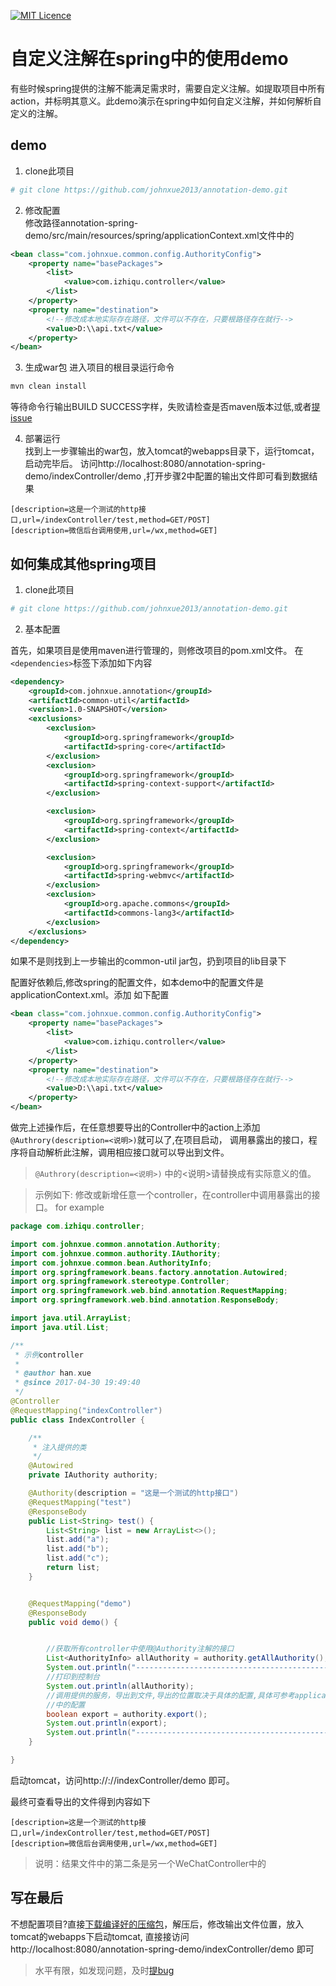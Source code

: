 [![MIT Licence](https://badges.frapsoft.com/os/mit/mit.svg?v=103)](https://opensource.org/licenses/mit-license.php)
# 自定义注解在spring中的使用demo
有些时候spring提供的注解不能满足需求时，需要自定义注解。如提取项目中所有action，并标明其意义。此demo演示在spring中如何自定义注解，并如何解析自定义的注解。

## demo
1. clone此项目
```bash
# git clone https://github.com/johnxue2013/annotation-demo.git

```

2. 修改配置  
  修改路径annotation-spring-demo/src/main/resources/spring/applicationContext.xml文件中的  
```xml
<bean class="com.johnxue.common.config.AuthorityConfig">
    <property name="basePackages">
        <list>
            <value>com.izhiqu.controller</value>
        </list>
    </property>
    <property name="destination">
        <!--修改成本地实际存在路径，文件可以不存在，只要根路径存在就行-->
        <value>D:\\api.txt</value>
    </property>
</bean>

```  
3. 生成war包
进入项目的根目录运行命令  
```Bash
mvn clean install
```
等待命令行输出BUILD SUCCESS字样，失败请检查是否maven版本过低,或者[提issue][1]

4. 部署运行  
找到上一步骤输出的war包，放入tomcat的webapps目录下，运行tomcat，启动完毕后。
访问http://localhost:8080/annotation-spring-demo/indexController/demo ,打开步骤2中配置的输出文件即可看到数据结果
``` 
[description=这是一个测试的http接口,url=/indexController/test,method=GET/POST]
[description=微信后台调用使用,url=/wx,method=GET]

```  
   
## 如何集成其他spring项目  
1. clone此项目
```bash
# git clone https://github.com/johnxue2013/annotation-demo.git

```
2. 基本配置

首先，如果项目是使用maven进行管理的，则修改项目的pom.xml文件。
在`<dependencies>`标签下添加如下内容
```xml
<dependency>
    <groupId>com.johnxue.annotation</groupId>
    <artifactId>common-util</artifactId>
    <version>1.0-SNAPSHOT</version>
    <exclusions>
        <exclusion>
            <groupId>org.springframework</groupId>
            <artifactId>spring-core</artifactId>
        </exclusion>
        <exclusion>
            <groupId>org.springframework</groupId>
            <artifactId>spring-context-support</artifactId>
        </exclusion>

        <exclusion>
            <groupId>org.springframework</groupId>
            <artifactId>spring-context</artifactId>
        </exclusion>

        <exclusion>
            <groupId>org.springframework</groupId>
            <artifactId>spring-webmvc</artifactId>
        </exclusion>
        <exclusion>
            <groupId>org.apache.commons</groupId>
            <artifactId>commons-lang3</artifactId>
        </exclusion>
    </exclusions>
</dependency>
```
如果不是则找到上一步输出的common-util jar包，扔到项目的lib目录下


配置好依赖后,修改spring的配置文件，如本demo中的配置文件是applicationContext.xml。添加
如下配置
```xml
<bean class="com.johnxue.common.config.AuthorityConfig">
    <property name="basePackages">
        <list>
            <value>com.izhiqu.controller</value>
        </list>
    </property>
    <property name="destination">
        <!--修改成本地实际存在路径，文件可以不存在，只要根路径存在就行-->
        <value>D:\\api.txt</value>
    </property>
</bean>
```

做完上述操作后，在任意想要导出的Controller中的action上添加`@Authrory(description=<说明>)`就可以了,在项目启动，
调用暴露出的接口，程序将自动解析此注解，调用相应接口就可以导出到文件。

> `@Authrory(description=<说明>)` 中的<说明>请替换成有实际意义的值。


> 示例如下: 修改或新增任意一个controller，在controller中调用暴露出的接口。
for example
```java
package com.izhiqu.controller;

import com.johnxue.common.annotation.Authority;
import com.johnxue.common.authority.IAuthority;
import com.johnxue.common.bean.AuthorityInfo;
import org.springframework.beans.factory.annotation.Autowired;
import org.springframework.stereotype.Controller;
import org.springframework.web.bind.annotation.RequestMapping;
import org.springframework.web.bind.annotation.ResponseBody;

import java.util.ArrayList;
import java.util.List;

/**
 * 示例controller
 *
 * @author han.xue
 * @since 2017-04-30 19:49:40
 */
@Controller
@RequestMapping("indexController")
public class IndexController {

    /**
     * 注入提供的类
     */
    @Autowired
    private IAuthority authority;

    @Authority(description = "这是一个测试的http接口")
    @RequestMapping("test")
    @ResponseBody
    public List<String> test() {
        List<String> list = new ArrayList<>();
        list.add("a");
        list.add("b");
        list.add("c");
        return list;
    }


    @RequestMapping("demo")
    @ResponseBody
    public void demo() {


        //获取所有controller中使用@Authority注解的接口
        List<AuthorityInfo> allAuthority = authority.getAllAuthority();
        System.out.println("---------------------------------------------------");
        //打印到控制台
        System.out.println(allAuthority);
        //调用提供的服务，导出到文件,导出的位置取决于具体的配置,具体可参考applicationContext.xml
        //中的配置
        boolean export = authority.export();
        System.out.println(export);
        System.out.println("---------------------------------------------------");
    }

}

```  
启动tomcat，访问http://<host>:<port>/<project-name>/indexController/demo 即可。

最终可查看导出的文件得到内容如下
``` 
[description=这是一个测试的http接口,url=/indexController/test,method=GET/POST]
[description=微信后台调用使用,url=/wx,method=GET]

```  
> 说明：结果文件中的第二条是另一个WeChatController中的  

## 写在最后  
不想配置项目?直接[下载编译好的压缩包][3]，解压后，修改输出文件位置，放入tomcat的webapps下启动tomcat,
直接接访问http://localhost:8080/annotation-spring-demo/indexController/demo 即可

> 水平有限，如发现问题，及时[提bug][1]  




[1]:https://github.com/johnxue2013/annotation-demo/issues "提bug的超链接"
[2]:https://github.com/johnxue2013/common-util/releases/download/v1.0/common-util.jar "jar包下载"
[3]:https://github.com/johnxue2013/annotation-spring-demo/releases/download/v1.0/annotation-spring-demo.zip "annotation-spring-demo发布包下载"







